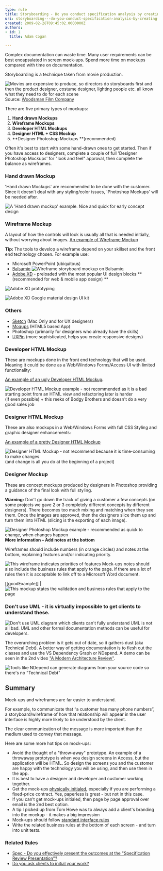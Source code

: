 ```yaml
---
type: rule
title: Storyboarding - Do you conduct specification analysis by creating mock-ups?
uri: storyboarding---do-you-conduct-specification-analysis-by-creating-mock-ups
created: 2009-02-28T09:45:02.0000000Z
authors:
- id: 1
  title: Adam Cogan

---
```


Complex documentation can waste time. Many user requirements can be best encapsulated in screen mock-ups. Spend more time on mockups compared with time on documentation.

 
Storyboarding is a technique taken from movie production.
 
![Movies are expensive to produce, so directors do storyboards first and then the product designer, costume designer, lighting people etc. all know what they need to do for each scene](movie-storyboard.jpg)
Source: [Woodsman Film Company](http://www.thewoodsmanfilm.com/importance-storyboarding-filmmaking/)

There are five primary types of mockups:

1. **Hand drawn Mockups**
2. **Wireframe Mockups**
3. **Developer HTML Mockups**
4. **Designer HTML + CSS Mockup**
5. **Designer Photoshop Mockups **(recommended)


Often it's best to start with some hand-drawn ones to get started. Then if you have access to designers, complete a couple of full 'Designer Photoshop Mockups' for "look and feel" approval, then complete the balance as wireframes.

### Hand drawn Mockup

'Hand drawn Mockups' are recommended to be done with the customer. Since it doesn't deal with any styling/color issues, 'Photoshop Mockups' will be needed after.
 
![A 'Hand drawn mockup' example. Nice and quick for early concept design](Hand-Drawn-Mockup.jpg)

### Wireframe Mockup


A layout of how the controls will look is usually all that is needed initially, without worrying about images. [An example of Wireframe Mockup](http://www.ssw.com.au/projects/ml_elaw/scenarios/index.html)

**Tip:** The tools to develop a wireframe depend on your skillset and the front end technology chosen. For example use:

- Microsoft PowerPoint (ubiquitous)
- [Balsamiq](http://www.balsamiq.com/) 
![Wireframe storyboard mockup on Balsamiq](c24602_WireframeMockup.jpg)
- [Adobe XD](http://www.adobe.com/au/products/experience-design.html) - preloaded with the most popular UI design blocks **(recommended for web & mobile app design) **

 
![Adobe XD prototyping](AdobeXD.jpg)
 
![Adobe XD Google material design UI kit](AdobeXDMaterialDesign.png)
### Others 


- [Sketch](https://www.sketchapp.com/) (Mac Only and for UX designers)
- [Moqups](https://moqups.com/) (HTML5 based App)
- Photoshop (primarily for designers who already have the skills)
- [UXPin](http://uxpin.com/) (more sophisticated, helps you create responsive designs)


### Developer HTML Mockup

These are mockups done in the front end technology that will be used. Meaning it could be done as a Web/Windows Forms/Access UI with limited functionality:

[An example of an ugly Developer HTML Mockup](http://www.ssw.com.au/Projects/AC_Metalcorp/Default.aspx).
 
![Developer HTML Mockup example - not recommended as it is a bad starting point from an HTML view and refactoring later is harder](1d9b4a_DeveloperHTMLMockup.jpg)(if even possible) + this reeks of Bodgy Brothers and doesn't do a very good sales job
### Designer HTML Mockup

These are also mockups in a Web/Windows Forms with full CSS Styling and graphic designer enhancements:

[An example of a pretty Designer HTML Mockup](http://www.ssw.com.au/projects/ml_elaw/html/clientpage.html)
 
![Designer HTML Mockup - not recommend because it is time-consuming to make changes](11fe40_HTMLMockup.jpg)(and change is all you do at the beginning of a project)
### Designer Mockup

These are concept mockups produced by designers in Photoshop providing a guidance of the final look with full styling.

**Warning:** Don't go down the track of giving a customer a few concepts (on some projects we gave 2 or 3 completely different concepts by different designers). There becomes too much mixing and matching when they see them. Once the images are approved, then the designers slice them up and turn them into HTML (slicing is the exporting of each image).
 
![Designer Photoshop Mockup example - recommended as quick to change, when changes happen](1d6c03_PSMockup.jpg)
**More information – Add notes at the bottom**

Wireframes should include numbers (in orange circles) and notes at the bottom, explaining features and/or indicating priority.
 
![This wireframe indicates priorities of features](wireframe-with-notes.jpg)
Mock-ups notes should also include the business rules that apply to the page. If there are a lot of rules then it is acceptable to link off to a Microsoft Word document.
 
[[goodExample]]
| ![This mockup states the validation and business rules that apply to the page](88215b_Mockup_1.jpg)
### Don't use UML - it is virtually impossible to get clients to understand these.
 
![Don't use UML diagram which clients can't fully understand](Bad-UML.jpg)
UML is not all bad. UML and other formal documentation methods can be useful for developers.

The overarching problem is it gets out of date, so it gathers dust (aka Technical Debt).
A better way of getting documentation is to flesh out the classes and use the VS Dependency Graph or NDepend.
A demo can be seen in the 2nd video ["A Modern Architecture Review"](http://channel9.msdn.com/Events/TechEd/Australia/2012?sort=sequential&direction=desc&term=&s=adam%2Bcogan).
 
![Tools like NDepend can generate diagrams from your source code so there's no "Technical Debt"](23f19c_ndepend.png)
## Summary

Mock-ups and wireframes are far easier to understand.

For example, to communicate that “a customer has many phone numbers”, a storyboard/wireframe of how that relationship will appear in the user interface is highly more likely to be understood by the client.

The clear communication of the message is more important than the medium used to convey that message.


Here are some more hot tips on mock-ups:

- Avoid the thought of a "throw-away" prototype. An example of a throwaway prototype is when you design screens in Access, but the application will be HTML. So design the screens you and the customer are happy with the technology you will be using, and then use them in the app.
- It is best to have a designer and developer and customer working together.
- Get the mock-ups [physically initialed](/Pages/AskClientsToInitialYourWork.aspx), especially if you are performing a fixed-price contract. Yes, paperless is great - but not in this case.
- If you can't get mock-ups initialed, then page by page approval over email is the 2nd best option.
- A tip I picked up from Tom Howe was to always add a client's branding into the mockup - it makes a big impression
- Mock-ups should follow [standard interface rules](http://www.ssw.com.au/ssw/Standards/Rules/RulesToBetterInterfaces.aspx)
- Write the related business rules at the bottom of each screen - and turn into unit tests.



### Related Rules

- [Spec - Do you effectively present the outcomes at the "Specification Review Presentation"?](/_layouts/15/FIXUPREDIRECT.ASPX?WebId=3dfc0e07-e23a-4cbb-aac2-e778b71166a2&TermSetId=07da3ddf-0924-4cd2-a6d4-a4809ae20160&TermId=2a0ffac9-689f-481a-a76b-56bd680310a9)
- [Do you ask clients to initial your work?](/_layouts/15/FIXUPREDIRECT.ASPX?WebId=3dfc0e07-e23a-4cbb-aac2-e778b71166a2&TermSetId=07da3ddf-0924-4cd2-a6d4-a4809ae20160&TermId=69588363-1343-4697-8520-a04465e4ac1b)
